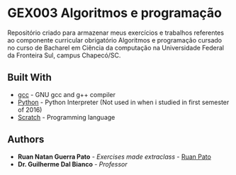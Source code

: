# GEX003 Algoritmos e programação

Repositório criado para armazenar meus exercícios e trabalhos referentes ao componente curricular obrigatório Algoritmos e programação cursado no curso de Bacharel em Ciência da computação na Universidade Federal da Fronteira Sul, campus Chapecó/SC.

## Built With

* [gcc](https://gcc.gnu.org/) - GNU gcc and g++ compiler
* [Python](https://python.org/) - Python Interpreter (Not used in when i studied in first semester of 2016)
* [Scratch](https://scratch.mit.edu/) - Programming language

## Authors

* **Ruan Natan Guerra Pato** - *Exercises made extraclass* - [Ruan Pato](https://github.com/ruanpato)
* **Dr. Guilherme Dal Bianco** - *Professor*
